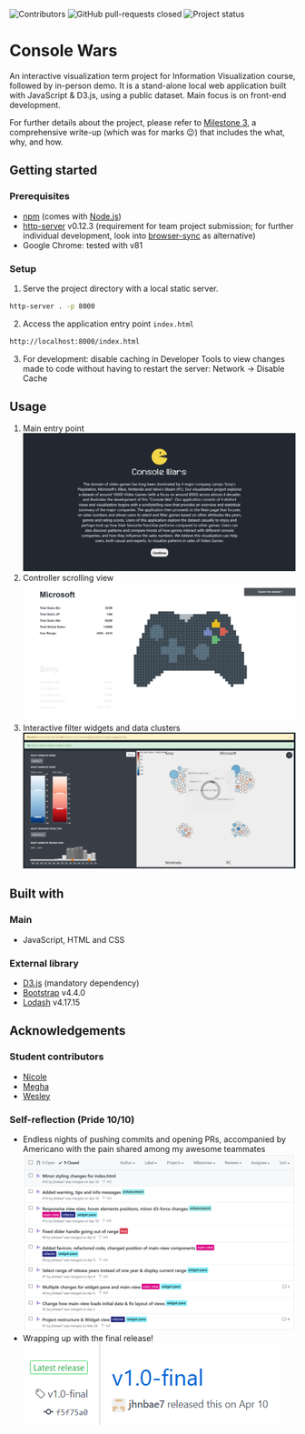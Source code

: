 ![Contributors](https://img.shields.io/badge/contributors-3-brightgreen)
![GitHub pull-requests closed](https://img.shields.io/badge/pull%20requests-16%20closed-yellow)
![Project status](https://img.shields.io/badge/status-complete-lightgrey)

# Console Wars

An interactive visualization term project for Information Visualization course, followed by in-person demo. It is a stand-alone local web application built with JavaScript & D3.js, using a public dataset. Main focus is on front-end development.

For further details about the project, please refer to [Milestone 3](doc/m3-console_wars_v1.0-final.pdf), a comprehensive write-up (which was for marks :wink:) that includes the what, why, and how.

## Getting started

### Prerequisites

-   [npm](https://www.npmjs.com/get-npm) (comes with [Node.js](https://nodejs.org/en/))
-   [http-server](https://www.npmjs.com/package/http-server) v0.12.3 (requirement for team project submission; for further individual development, look into [browser-sync](https://www.browsersync.io/) as alternative)
-   Google Chrome: tested with v81

### Setup

1. Serve the project directory with a local static server.

```bash
http-server . -p 8000
```

2. Access the application entry point `index.html`

```bash
http://localhost:8000/index.html
```

3. For development: disable caching in Developer Tools to view changes made to code without having to restart the server: Network -> Disable Cache

## Usage

1. Main entry point![main](screenshots/1.png)
2. Controller scrolling view![controller](screenshots/2.png)
3. Interactive filter widgets and data clusters![widgets](screenshots/3.png)

## Built with

### Main

-   JavaScript, HTML and CSS

### External library

-   [D3.js](https://www.npmjs.com/package/d3) (mandatory dependency)
-   [Bootstrap](https://www.npmjs.com/package/bootstrap) v4.4.0
-   [Lodash](https://www.npmjs.com/package/lodash) v4.17.15

## Acknowledgements

### Student contributors

-   [Nicole](https://github.com/iamnjb)
-   [Megha](https://github.students.cs.ubc.ca/meghas22)
-   [Wesley](https://github.students.cs.ubc.ca/wesleywh)

### Self-reflection (Pride 10/10)

-   Endless nights of pushing commits and opening PRs, accompanied by Americano with the pain shared among my awesome teammates![contribution](screenshots/contribution.png)
-   Wrapping up with the final release!![release](screenshots/release.png)
